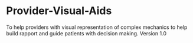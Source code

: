 # Provider-Visual-Aids
To help providers with visual representation of complex mechanics to help build rapport and guide patients with decision making. Version 1.0
